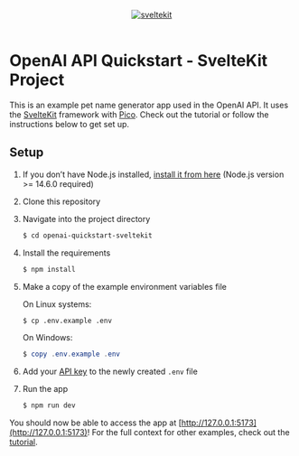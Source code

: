 <br />
<div align="center">
<a href="https://github.com/nguyentuansi/openai-quickstart-sveltekit">
<img src="https://user-images.githubusercontent.com/11630812/114088279-7cd7be80-98d2-11eb-883c-66c3bf48f293.png" alt="sveltekit" /></a>
</div>
<br />

# OpenAI API Quickstart - SvelteKit Project

This is an example pet name generator app used in the OpenAI API. It uses the [SvelteKit](https://kit.svelte.dev/) framework with [Pico](https://picocss.com/). Check out the tutorial or follow the instructions below to get set up.

## Setup

1. If you don’t have Node.js installed, [install it from here](https://nodejs.org/en/) (Node.js version >= 14.6.0 required)

2. Clone this repository

3. Navigate into the project directory

   ```bash
   $ cd openai-quickstart-sveltekit
   ```

4. Install the requirements

   ```bash
   $ npm install
   ```

5. Make a copy of the example environment variables file

   On Linux systems: 
   ```bash
   $ cp .env.example .env
   ```
   On Windows:
   ```powershell
   $ copy .env.example .env
   ```
6. Add your [API key](https://beta.openai.com/account/api-keys) to the newly created `.env` file

7. Run the app

   ```bash
   $ npm run dev
   ```

You should now be able to access the app at [http://127.0.0.1:5173](http://127.0.0.1:5173)! For the full context for other examples, check out the [tutorial](https://beta.openai.com/docs/quickstart).
